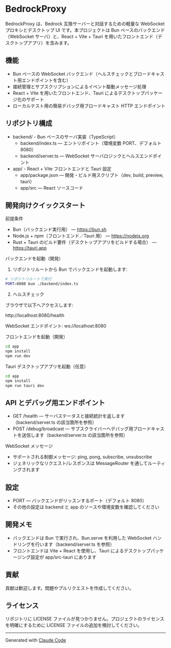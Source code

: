 # BedrockProxy

BedrockProxy は、Bedrock 互換サーバーと対話するための軽量な WebSocket プロキシとデスクトップ UI です。本プロジェクトは Bun ベースのバックエンド（WebSocket サーバ）と、React + Vite + Tauri を用いたフロントエンド（デスクトップアプリ）を含みます。

## 機能

- Bun ベースの WebSocket バックエンド（ヘルスチェックとブロードキャスト用エンドポイントを含む）
- 接続管理とサブスクリプションによるイベント駆動メッセージ処理
- React + Vite を用いたフロントエンド、Tauri によるデスクトップパッケージ化のサポート
- ローカルテスト用の簡易デバッグ用ブロードキャスト HTTP エンドポイント

## リポジトリ構成

- backend/ - Bun ベースのサーバ実装（TypeScript）
  - backend/index.ts — エントリポイント（環境変数 PORT、デフォルト 8080）
  - backend/server.ts — WebSocket サーバロジックとヘルスエンドポイント
- app/ - React + Vite フロントエンドと Tauri 設定
  - app/package.json — 開発・ビルド用スクリプト（dev, build, preview, tauri）
  - app/src — React ソースコード

## 開発向けクイックスタート

前提条件

- Bun（バックエンド実行用） — https://bun.sh
- Node.js + npm（フロントエンド／Tauri 用） — https://nodejs.org
- Rust + Tauri のビルド要件（デスクトップアプリをビルドする場合） — https://tauri.app

バックエンドを起動（開発）

1. リポジトリルートから Bun でバックエンドを起動します:

```bash
# リポジトリルートで実行
PORT=8080 bun ./backend/index.ts
```

2. ヘルスチェック

ブラウザで以下へアクセスします:

http://localhost:8080/health

WebSocket エンドポイント: ws://localhost:8080

フロントエンドを起動（開発）

```bash
cd app
npm install
npm run dev
```

Tauri デスクトップアプリを起動（任意）

```bash
cd app
npm install
npm run tauri dev
```

## API とデバッグ用エンドポイント

- GET /health — サーバステータスと接続統計を返します（backend/server.ts の該当箇所を参照）
- POST /debug/broadcast — サブスクライバーへデバッグ用ブロードキャストを送信します（backend/server.ts の該当箇所を参照）

WebSocket メッセージ

- サポートされる制御メッセージ: ping, pong, subscribe, unsubscribe
- ジェネリックなリクエスト/レスポンスは MessageRouter を通してルーティングされます

## 設定

- PORT — バックエンドがリッスンするポート（デフォルト 8080）
- その他の設定は backend と app のソースや環境変数を確認してください

## 開発メモ

- バックエンドは Bun で実行され、Bun.serve を利用した WebSocket ハンドリングを行います（backend/server.ts を参照）
- フロントエンドは Vite + React を使用し、Tauri によるデスクトップパッケージング設定が app/src-tauri にあります

## 貢献

貢献は歓迎します。問題やプルリクエストを作成してください。

## ライセンス

リポジトリに LICENSE ファイルが見つかりません。プロジェクトのライセンスを明確にするために LICENSE ファイルの追加を検討してください。

---

Generated with [Claude Code](https://claude.ai/code)
